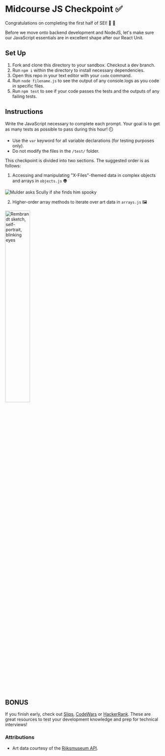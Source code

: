 # Midcourse JS Checkpoint ✅

Congratulations on completing the first half of SEI! 🎉 🥂

Before we move onto backend development and NodeJS, let's make sure our JavaScript essentials are in excellent shape after our React Unit.

## Set Up

1. Fork and clone this directory to your sandbox. Checkout a dev branch.
1. Run `npm i` within the directory to install necessary dependencies.
1. Open this repo in your text editor with your `code` command.
1. Run `node filename.js` to see the output of any console.logs as you code in specific files.
1. Run `npm test` to see if your code passes the tests and the outputs of any failing tests.

## Instructions

Write the JavaScript necessary to complete each prompt. Your goal is to get as many tests as possible to pass during this hour! ⏲️

- Use the `var` keyword for all variable declarations (for testing purposes only).
- Do not modify the files in the `/test/` folder.

This checkpoint is divided into two sections. The suggested order is as follows:

1. Accessing and manipulating "X-Files"-themed data in complex objects and arrays in `objects.js` 👽

<img src="https://media.giphy.com/media/XUHaEglC894hq/giphy.gif" alt="Mulder asks Scully if she finds him spooky" />

2. Higher-order array methods to iterate over art data in `arrays.js` 🖼️

<img width="40%" src="https://media.giphy.com/media/PMk7mLm0CXOTjeeCF4/giphy.gif" alt="Rembrandt sketch, self-portrait, blinking eyes"/>

## BONUS

If you finish early, check out [Slips](https://ga-dc.github.io/slips/), [CodeWars](https://codewars.com) or [HackerRank](https://www.hackerrank.com/). These are great resources to test your development knowledge and prep for technical interviews!

### Attributions

- Art data courtesy of the [Rijksmuseum API](https://data.rijksmuseum.nl/object-metadata/api/).
